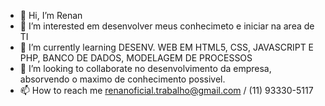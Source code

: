 - 👋 Hi, I’m Renan 
- 👀 I’m interested  em  desenvolver meus conhecimeto e iniciar  na area de TI
- 🌱 I’m currently learning DESENV. WEB EM HTML5, CSS, JAVASCRIPT E PHP, BANCO DE DADOS, MODELAGEM DE PROCESSOS
- 💞️ I’m looking to collaborate  no desenvolvimento da empresa, absorvendo o maximo de conhecimento possivel.
- 📫 How to reach me  renanoficial.trabalho@gmail.com / (11) 93330-5117

<!---
R2n3an/R2n3an is a ✨ special ✨ repository because its `README.md` (this file) appears on your GitHub profile.
You can click the Preview link to take a look at your changes.
--->
